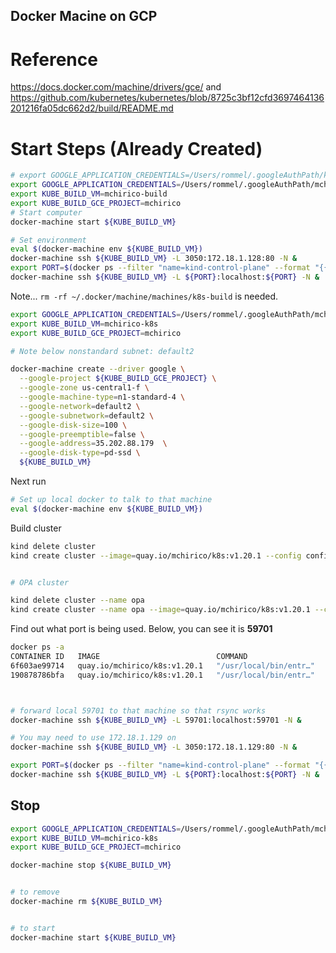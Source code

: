 ## Docker Macine on GCP

# Reference
https://docs.docker.com/machine/drivers/gce/
and
https://github.com/kubernetes/kubernetes/blob/8725c3bf12cfd3697464136201216fa05dc662d2/build/README.md


# Start Steps (Already Created)
```bash
# export GOOGLE_APPLICATION_CREDENTIALS=/Users/rommel/.googleAuthPath/k8s-dev-cwxstat.json
export GOOGLE_APPLICATION_CREDENTIALS=/Users/rommel/.googleAuthPath/mchirico-k8s.json
export KUBE_BUILD_VM=mchirico-build
export KUBE_BUILD_GCE_PROJECT=mchirico
# Start computer
docker-machine start ${KUBE_BUILD_VM}

# Set environment
eval $(docker-machine env ${KUBE_BUILD_VM})
docker-machine ssh ${KUBE_BUILD_VM} -L 3050:172.18.1.128:80 -N &
export PORT=$(docker ps --filter "name=kind-control-plane" --format "{{.Ports}}"| sed -e 's/.*://'|sed -e 's/->.*//g')
docker-machine ssh ${KUBE_BUILD_VM} -L ${PORT}:localhost:${PORT} -N &

```



Note... `rm -rf ~/.docker/machine/machines/k8s-build`  is needed.

```bash
export GOOGLE_APPLICATION_CREDENTIALS=/Users/rommel/.googleAuthPath/mchirico-k8s.json
export KUBE_BUILD_VM=mchirico-k8s
export KUBE_BUILD_GCE_PROJECT=mchirico

# Note below nonstandard subnet: default2

docker-machine create --driver google \
  --google-project ${KUBE_BUILD_GCE_PROJECT} \
  --google-zone us-central1-f \
  --google-machine-type=n1-standard-4 \
  --google-network=default2 \
  --google-subnetwork=default2 \
  --google-disk-size=100 \
  --google-preemptible=false \
  --google-address=35.202.88.179  \
  --google-disk-type=pd-ssd \
  ${KUBE_BUILD_VM}

```

Next run


```bash
# Set up local docker to talk to that machine
eval $(docker-machine env ${KUBE_BUILD_VM})
```


Build cluster

```bash
kind delete cluster
kind create cluster --image=quay.io/mchirico/k8s:v1.20.1 --config configs/kind_basic.yaml


# OPA cluster

kind delete cluster --name opa 
kind create cluster --name opa --image=quay.io/mchirico/k8s:v1.20.1 --config configs/kind_opa.yaml

```




Find out what port is being used.  Below, you can see it is **59701**

```bash
docker ps -a
CONTAINER ID   IMAGE                          COMMAND                  CREATED         STATUS         PORTS                       NAMES
6f603ae99714   quay.io/mchirico/k8s:v1.20.1   "/usr/local/bin/entr…"   7 minutes ago   Up 7 minutes                               kind-worker
190878786bfa   quay.io/mchirico/k8s:v1.20.1   "/usr/local/bin/entr…"   7 minutes ago   Up 7 minutes   127.0.0.1:59701->6443/tcp   kind-control-plane

```

```bash


# forward local 59701 to that machine so that rsync works
docker-machine ssh ${KUBE_BUILD_VM} -L 59701:localhost:59701 -N &

# You may need to use 172.18.1.129 on 
docker-machine ssh ${KUBE_BUILD_VM} -L 3050:172.18.1.129:80 -N &

export PORT=$(docker ps --filter "name=kind-control-plane" --format "{{.Ports}}"| sed -e 's/.*://'|sed -e 's/->.*//g')
docker-machine ssh ${KUBE_BUILD_VM} -L ${PORT}:localhost:${PORT} -N &

```


## Stop

```bash
export GOOGLE_APPLICATION_CREDENTIALS=/Users/rommel/.googleAuthPath/mchirico-k8s.json
export KUBE_BUILD_VM=mchirico-k8s
export KUBE_BUILD_GCE_PROJECT=mchirico

docker-machine stop ${KUBE_BUILD_VM}


# to remove
docker-machine rm ${KUBE_BUILD_VM}


# to start
docker-machine start ${KUBE_BUILD_VM}

```